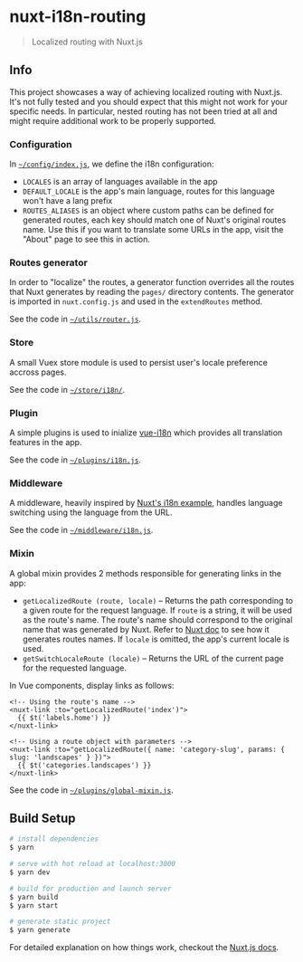 # nuxt-i18n-routing

> Localized routing with Nuxt.js


## Info

This project showcases a way of achieving localized routing with Nuxt.js.
It's not fully tested and you should expect that this might not work for your specific needs. In particular, nested routing has not been tried at all and might require additional work to be properly supported.

### Configuration

In [`~/config/index.js`](config/index.js), we define the i18n configuration:

- `LOCALES` is an array of languages available in the app
- `DEFAULT_LOCALE` is the app's main language, routes for this language won't have a lang prefix
- `ROUTES_ALIASES` is an object where custom paths can be defined for generated routes, each key should match one of Nuxt's original routes name. Use this if you want to translate some URLs in the app, visit the "About" page to see this in action.

### Routes generator

In order to "localize" the routes, a generator function overrides all the routes that Nuxt generates by reading the `pages/` directory contents.
The generator is imported in `nuxt.config.js` and used in the `extendRoutes` method.

See the code in [`~/utils/router.js`](utils/router.js).

### Store

A small Vuex store module is used to persist user's locale preference accross pages.

See the code in [`~/store/i18n/`](store/i18n/).

### Plugin

A simple plugins is used to inialize [vue-i18n](https://github.com/kazupon/vue-i18n) which provides all translation features in the app.

See the code in [`~/plugins/i18n.js`](plugins/i18n.js).

### Middleware

A middleware, heavily inspired by [Nuxt's i18n example](https://nuxtjs.org/examples/i18n), handles language switching using the language from the URL.

See the code in [`~/middleware/i18n.js`](middleware/i18n.js).

### Mixin

A global mixin provides 2 methods responsible for generating links in the app:

- `getLocalizedRoute (route, locale)` – Returns the path corresponding to a given route for the request language. If `route` is a string, it will be used as the route's name. The route's name should correspond to the original name that was generated by Nuxt. Refer to [Nuxt doc](https://nuxtjs.org/guide/routing#basic-routes) to see how it generates routes names. If `locale` is omitted, the app's current locale is used.
- `getSwitchLocaleRoute (locale)` – Returns the URL of the current page for the requested language.

In Vue components, display links as follows:

```vue
<!-- Using the route's name -->
<nuxt-link :to="getLocalizedRoute('index')">
  {{ $t('labels.home') }}
</nuxt-link>

<!-- Using a route object with parameters -->
<nuxt-link :to="getLocalizedRoute({ name: 'category-slug', params: { slug: 'landscapes' } })">
  {{ $t('categories.landscapes') }}
</nuxt-link>
```

See the code in [`~/plugins/global-mixin.js`](plugins/global-mixin.js).

## Build Setup

``` bash
# install dependencies
$ yarn

# serve with hot reload at localhost:3000
$ yarn dev

# build for production and launch server
$ yarn build
$ yarn start

# generate static project
$ yarn generate
```

For detailed explanation on how things work, checkout the [Nuxt.js docs](https://github.com/nuxt/nuxt.js).
